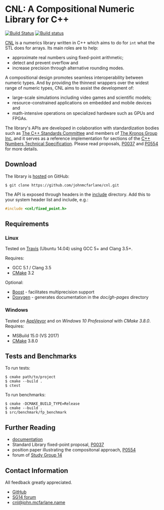 # CNL: A Compositional Numeric Library for C++

[![Build Status](https://travis-ci.org/johnmcfarlane/cnl.svg?branch=develop)](https://travis-ci.org/johnmcfarlane/cnl)
[![Build status](https://ci.appveyor.com/api/projects/status/9s7daasmvku9ttvd/branch/develop?svg=true)](https://ci.appveyor.com/project/johnmcfarlane/cnl/branch/develop)

[CNL](https://github.com/johnmcfarlane/cnl) is a numerics library written in C++
which aims to do for `int` what the STL does for arrays.
Its main roles are to help:

* approximate real numbers using fixed-point arithmetic;
* detect and prevent overflow and
* increase precision through alternative rounding modes.

A compositional design promotes seamless interoperability between numeric types.
And by providing the thinnest wrappers over the widest range of numeric types,
CNL aims to assist the development of:

* large-scale simulations including video games and scientific models;
* resource-constrained applications on embedded and mobile devices and
* math-intensive operations on specialized hardware such as GPUs and FPGAs.

The library's APIs are developed in colaboration with standardization 
bodies such as [The C++ Standards Committee](http://www.open-std.org/jtc1/sc22/wg21/)
and members of [The Kronos Group Inc.](https://www.khronos.org/)
and it serves as a reference implementation for sections of the 
[C++ Numbers Technical Specification](http://wg21.link/p0101).
Please read proposals, [P0037](http://wg21.link/p0037) 
and [P0554](http://wg21.link/p0554) for more details.

## Download

The library is [hosted](https://github.com/johnmcfarlane/cnl) on GitHub:

```shell
$ git clone https://github.com/johnmcfarlane/cnl.git
```

The API is exposed through headers in the [include](./include/) directory.
Add this to your system header list and include, e.g.:

```c++
#include <cnl/fixed_point.h>
```

## Requirements

### Linux

Tested on [Travis](https://travis-ci.org/johnmcfarlane/cnl) (Ubuntu 14.04) 
using GCC 5+ and Clang 3.5+. 

Requires:

- GCC 5.1 / Clang 3.5
- [CMake](https://cmake.org/download/) 3.2

Optional:

- [Boost](http://www.boost.org/) - facilitates multiprecision support
- [Doxygen](http://www.doxygen.org/) - generates documentation in the *doc/gh-pages* directory

### Windows

Tested on [AppVeyor](https://ci.appveyor.com/project/johnmcfarlane/cnl/branch/develop)
and on *Windows 10 Professional* with *CMake 3.8.0*. Requires:

- MSBuild 15.0 (VS 2017)
- [CMake](https://cmake.org/download/) 3.8.0

## Tests and Benchmarks

To run tests:

```shell
$ cmake path/to/project
$ cmake --build .
$ ctest
```

To run benchmarks:

```shell
$ cmake -DCMAKE_BUILD_TYPE=Release
$ cmake --build .
$ src/benchmark/fp_benchmark
```

## Further Reading

- [documentation](http://johnmcfarlane.github.io/cnl/)
- Standard Library fixed-point proposal, [P0037](http://wg21.link/p0037)
- position paper illustrating the compositonal approach, [P0554](http://wg21.link/p0554)
- forum of [Study Group 14](https://groups.google.com/a/isocpp.org/forum/#!forum/sg14)

## Contact Information

All feedback greatly appreciated.

- [GitHub](https://github.com/johnmcfarlane)
- [SG14 forum](https://groups.google.com/a/isocpp.org/forum/#!forum/sg14)
- [cnl@john.mcfarlane.name](mailto:cnl@john.mcfarlane.name)
